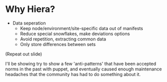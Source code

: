 # Why Hiera?

* Data seperation
  * Keep node/environment/site-specific data out of manifests
  * Reduce special snowflakes, make deviations options
  * Avoid repetition, extracting common data
  * Only store differences between sets
  
<aside class="notes">
<p />
(Repeat out slide)
<p />I'll be showing try to show a few 'anti-patterns' that have been accepted norms in the past with puppet, and eventually caused enough maintenance headaches that the community has had to do something about it.
</aside>